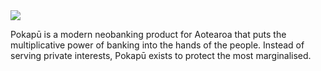 <img src="https://pokapu.com/images/pokapu-full-dark.svg">

Pokapū is a modern neobanking product for Aotearoa that puts the multiplicative power of banking into the hands of the people. Instead of serving private interests, Pokapū exists to protect the most marginalised.
